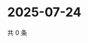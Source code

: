 # 2025-07-24

共 0 条

<!-- BEGIN ZHIHUVIDEO -->
<!-- 最后更新时间 Thu Jul 24 2025 09:00:10 GMT+0800 (China Standard Time) -->

<!-- END ZHIHUVIDEO -->
